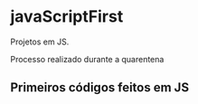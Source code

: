 # javaScriptFirst

Projetos em JS.    
     
Processo realizado durante a quarentena            
       
## Primeiros códigos feitos em JS    
<br>       
    
  
    

